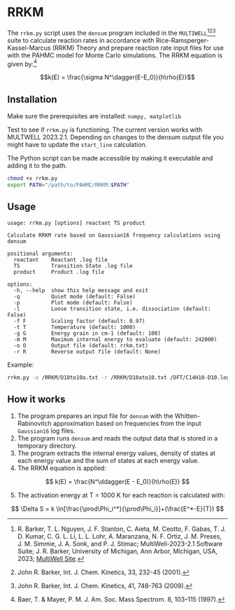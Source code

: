 # RRKM

The `rrkm.py` script uses the `densum` program included in the `MULTIWELL`[^1][^2][^3] suite to calculate reaction rates in accordance with Rice-Ramsperger-Kassel-Marcus (RRKM) Theory and prepare reaction rate input files for use with the PAHMC model for Monte Carlo simulations. The RRKM equation is given by:[^4]

$$k(E) = \frac{\sigma N^\dagger(E-E_0)}{h\rho(E)}$$

[^1]: R. Barker, T. L. Nguyen, J. F. Stanton, C. Aieta, M. Ceotto, F. Gabas, T. J. D. Kumar, C. G. L. Li, L. L. Lohr, A. Maranzana, N. F. Ortiz, J. M. Preses, J. M. Simmie, J. A. Sonk, and P. J. Stimac; MultiWell-2023-2.1 Software Suite; J. R. Barker, University of Michigan, Ann Arbor, Michigan, USA, 2023; [MultiWell Site](https://multiwell.engin.umich.edu/).
[^2]: John R. Barker, Int. J. Chem. Kinetics, 33, 232-45 (2001).
[^3]: John R. Barker, Int. J. Chem. Kinetics, 41, 748-763 (2009).
[^4]: Baer, T. & Mayer, P. M. J. Am. Soc. Mass Spectrom. 8, 103–115 (1997).

## Installation

Make sure the prerequisites are installed: `numpy, matplotlib`

Test to see if `rrkm.py` is functioning. The current version works with MULTWELL 2023.2.1. Depending on changes to the densum output file you might have to update the `start_line` calculation.

The Python script can be made accessible by making it executable and adding it to the path.

```bash
chmod +x rrkm.py
export PATH="/path/to/PAHMC/RRKM:$PATH"
```

## Usage

```docs
usage: rrkm.py [options] reactant TS product

Calculate RRKM rate based on Gaussian16 frequency calculations using densum

positional arguments:
  reactant    Reactant .log file
  TS          Transition State .log file
  product     Product .log file

options:
  -h, --help  show this help message and exit
  -q          Quiet mode (default: False)
  -p          Plot mode (default: False)
  -l          Loose transition state, i.e. dissociation (default: False)
  -f F        Scaling factor (default: 0.97)
  -t T        Temperature (default: 1000)
  -g G        Energy grain in cm-1 (default: 100)
  -m M        Maximum internal energy to evaluate (default: 242000)
  -o O        Output file (default: rrkm.txt)
  -r R        Reverse output file (default: None)
```

Example:

```bash
rrkm.py -o /RRKM/D10to10a.txt -r /RRKM/D10ato10.txt /DFT/C14H10-D10.log /DFT/C14H10-TS-D10toD10a.log /DFT/C14H10-D10a.log
```

## How it works

1. The program prepares an input file for `densum` with the Whitten-Rabinovitch approximation based on frequencies from the input `Gaussian16` log files.
2. The program runs `densum` and reads the output data that is stored in a temporary directory.
3. The program extracts the internal energy values, density of states at each energy value and the sum of states at each energy value.
4. The RRKM equation is applied:

$$ k(E) = \frac{N^\ddagger(E - E_0)}{h\rho(E)} $$

5. The activation energy at T = 1000 K for each reaction is calculated with:

$$ \Delta S = k \ln[\frac{\prod\Phi_i^*}{\prod\Phi_i}]+(\frac{E^*-E}{T}) $$
